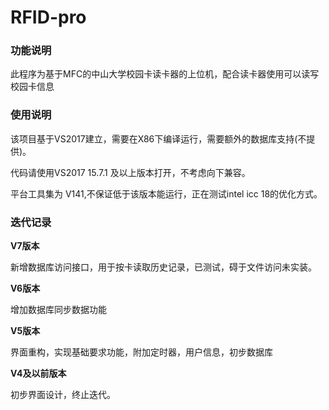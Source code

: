 # RFID-pro

### 功能说明

此程序为基于MFC的中山大学校园卡读卡器的上位机，配合读卡器使用可以读写校园卡信息

### 使用说明

该项目基于VS2017建立，需要在X86下编译运行，需要额外的数据库支持(不提供)。

代码请使用VS2017 15.7.1 及以上版本打开，不考虑向下兼容。

平台工具集为 V141,不保证低于该版本能运行，正在测试intel icc 18的优化方式。



### 迭代记录

**V7版本**

新增数据库访问接口，用于按卡读取历史记录，已测试，碍于文件访问未实装。

**V6版本**

增加数据库同步数据功能

**V5版本**

界面重构，实现基础要求功能，附加定时器，用户信息，初步数据库

**V4及以前版本**

初步界面设计，终止迭代。

